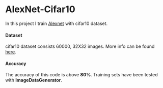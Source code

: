 # AlexNet-Cifar10

In this project I train [Alexnet](https://www.learnopencv.com/understanding-alexnet/) with cifar10 dataset.

#### Dataset
  
cifar10 dataset consists 60000, 32X32 images. More info can be found [here](https://www.cs.toronto.edu/~kriz/cifar.html).
#### Accuracy

The accuracy of this code is above **80%**. Training sets have been tested with **ImageDataGenerator**. 
